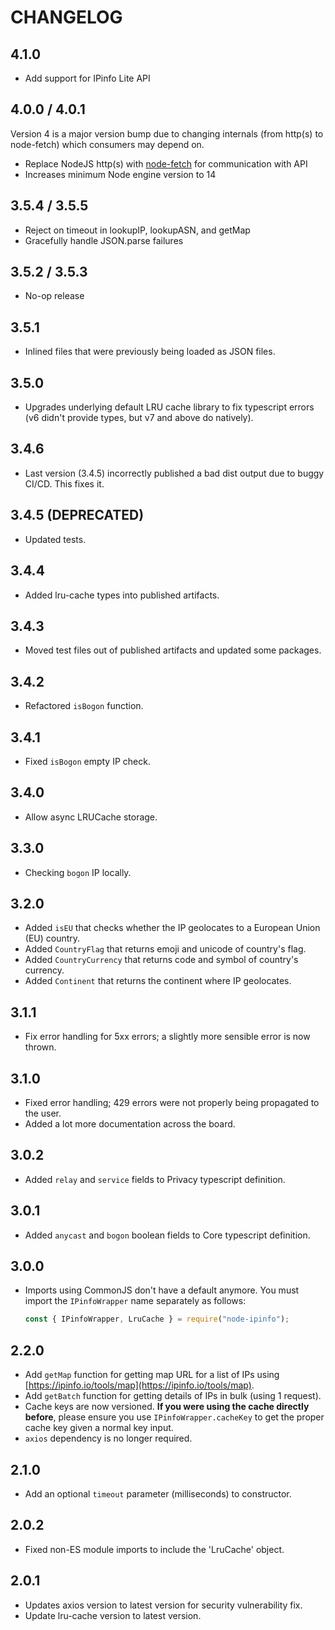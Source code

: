 # CHANGELOG

## 4.1.0

- Add support for IPinfo Lite API

## 4.0.0 / 4.0.1

Version 4 is a major version bump due to changing internals 
(from http(s) to node-fetch) which consumers may depend on.

- Replace NodeJS http(s) with [node-fetch](https://www.npmjs.com/package/node-fetch) for communication with API
- Increases minimum Node engine version to 14

## 3.5.4 / 3.5.5

- Reject on timeout in lookupIP, lookupASN, and getMap
- Gracefully handle JSON.parse failures

## 3.5.2 / 3.5.3

- No-op release

## 3.5.1

- Inlined files that were previously being loaded as JSON files.

## 3.5.0

- Upgrades underlying default LRU cache library to fix typescript errors (v6
  didn't provide types, but v7 and above do natively).

## 3.4.6

- Last version (3.4.5) incorrectly published a bad dist output due to buggy
  CI/CD. This fixes it.

## 3.4.5 (DEPRECATED)

- Updated tests.

## 3.4.4

- Added lru-cache types into published artifacts.

## 3.4.3

- Moved test files out of published artifacts and updated some packages.

## 3.4.2

- Refactored `isBogon` function.

## 3.4.1

- Fixed `isBogon` empty IP check.

## 3.4.0

- Allow async LRUCache storage.

## 3.3.0

- Checking `bogon` IP locally.

## 3.2.0

- Added `isEU` that checks whether the IP geolocates to a European Union (EU) country.
- Added `CountryFlag` that returns emoji and unicode of country's flag.
- Added `CountryCurrency` that returns code and symbol of country's currency.
- Added `Continent` that returns the continent where IP geolocates.

## 3.1.1

- Fix error handling for 5xx errors; a slightly more sensible error is now
  thrown.

## 3.1.0

- Fixed error handling; 429 errors were not properly being propagated to the
  user.
- Added a lot more documentation across the board.

## 3.0.2

- Added `relay` and `service` fields to Privacy typescript definition.

## 3.0.1

- Added `anycast` and `bogon` boolean fields to Core typescript definition.

## 3.0.0

- Imports using CommonJS don't have a default anymore. You must import the
  `IPinfoWrapper` name separately as follows:

  ```js
  const { IPinfoWrapper, LruCache } = require("node-ipinfo");
  ```

## 2.2.0

- Add `getMap` function for getting map URL for a list of IPs using
  [https://ipinfo.io/tools/map](https://ipinfo.io/tools/map).
- Add `getBatch` function for getting details of IPs in bulk (using 1 request).
- Cache keys are now versioned. **If you were using the cache directly
  before**, please ensure you use `IPinfoWrapper.cacheKey` to get the proper
  cache key given a normal key input.
- `axios` dependency is no longer required.

## 2.1.0

- Add an optional `timeout` parameter (milliseconds) to constructor.

## 2.0.2

- Fixed non-ES module imports to include the 'LruCache' object.

## 2.0.1

- Updates axios version to latest version for security vulnerability fix.
- Update lru-cache version to latest version.
